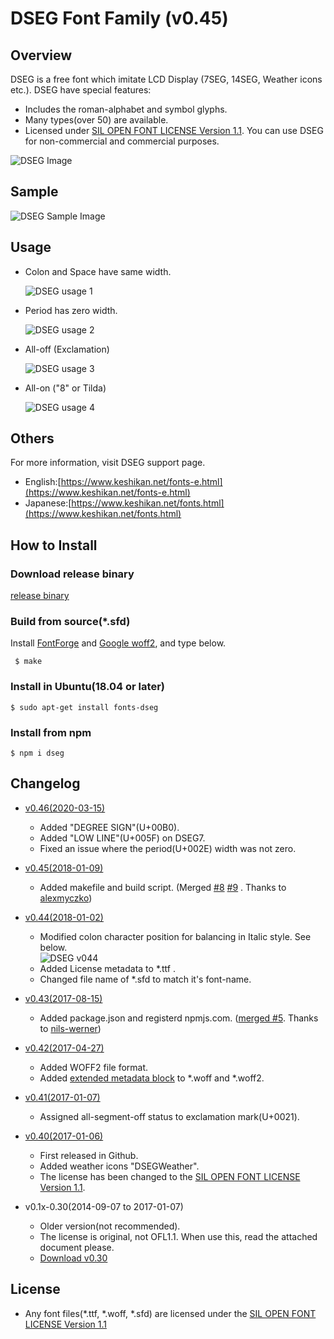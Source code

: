 DSEG Font Family (v0.45)
====

## Overview

DSEG is a free font which imitate LCD Display (7SEG, 14SEG, Weather icons etc.).
DSEG have special features:

 - Includes the roman-alphabet and symbol glyphs.
 - Many types(over 50) are available.
 - Licensed under [SIL OPEN FONT LICENSE Version 1.1](http://scripts.sil.org/OFL). You can use DSEG for non-commercial and commercial purposes.

![DSEG Image](http://www.keshikan.net/img/DSEG_sample_github.png)

## Sample
![DSEG Sample Image](http://www.keshikan.net/img/DSEG_weather_sample.png)

## Usage

 - Colon and Space have same width.

   ![DSEG usage 1](http://www.keshikan.net/img/dseg_usage1.png)

 - Period has zero width.

   ![DSEG usage 2](http://www.keshikan.net/img/dseg_usage2.png)

 - All-off (Exclamation)

   ![DSEG usage 3](http://www.keshikan.net/img/dseg_usage3.png)

 - All-on ("8" or Tilda)

   ![DSEG usage 4](http://www.keshikan.net/img/dseg_usage4.png)

## Others

For more information, visit DSEG support page.

 - English:[https://www.keshikan.net/fonts-e.html](https://www.keshikan.net/fonts-e.html)
 - Japanese:[https://www.keshikan.net/fonts.html](https://www.keshikan.net/fonts.html)

## How to Install

### Download release binary

[release binary](https://github.com/keshikan/DSEG/releases)

### Build from source(*.sfd)

Install [FontForge](https://fontforge.github.io/en-US/) and [Google woff2](https://github.com/google/woff2), and type below.

     $ make

### Install in Ubuntu(18.04 or later)
    $ sudo apt-get install fonts-dseg
    
### Install from npm
    $ npm i dseg

## Changelog

 - [v0.46(2020-03-15)](https://github.com/keshikan/DSEG/releases/download/v0.46/fonts-DSEG_v046.zip)
    - Added "DEGREE SIGN"(U+00B0).
    - Added "LOW LINE"(U+005F) on DSEG7.
    - Fixed an issue where the period(U+002E) width was not zero.

 - [v0.45(2018-01-09)](https://github.com/keshikan/DSEG/releases/download/v0.45/fonts-DSEG_v045.zip)
    - Added makefile and build script. (Merged [#8](https://github.com/keshikan/DSEG/pull/8) [#9](https://github.com/keshikan/DSEG/pull/9) . Thanks to [alexmyczko](https://github.com/alexmyczko))

 - [v0.44(2018-01-02)](https://github.com/keshikan/DSEG/archive/v0.44.zip)
    - Modified colon character position for balancing in Italic style. See below.  
![DSEG v044](http://www.keshikan.net/img/dseg_mod_v044.png)
    - Added License metadata to *.ttf .
    - Changed file name of *.sfd to match it's font-name.
  
 - [v0.43(2017-08-15)](https://github.com/keshikan/DSEG/archive/v0.43.zip)
    - Added package.json and registerd npmjs.com. ([merged #5](https://github.com/keshikan/DSEG/pull/5). Thanks to [nils-werner](https://github.com/nils-werner))

 - [v0.42(2017-04-27)](https://github.com/keshikan/DSEG/archive/v0.42.zip)
    - Added WOFF2 file format.
    - Added [extended metadata block](https://www.w3.org/TR/WOFF/#Metadata)  to *.woff and *.woff2. 
  
 - [v0.41(2017-01-07)](https://github.com/keshikan/DSEG/archive/v0.41.zip)
    - Assigned all-segment-off status to exclamation mark(U+0021).

 - [v0.40(2017-01-06)](https://github.com/keshikan/DSEG/archive/v0.40.zip)
    - First released in Github.
    - Added weather icons "DSEGWeather".
    - The license has been changed to the [SIL OPEN FONT LICENSE Version 1.1](http://scripts.sil.org/OFL).
    
 - v0.1x-0.30(2014-09-07 to 2017-01-07)
    - Older version(not recommended).
    - The license is original, not OFL1.1. When use this, read the attached document please.
    - [Download v0.30](https://www.keshikan.net/archive/DSEG_v030.zip)

## License

- Any font files(*.ttf, *.woff, *.sfd) are licensed under the [SIL OPEN FONT LICENSE Version 1.1](http://scripts.sil.org/OFL)
